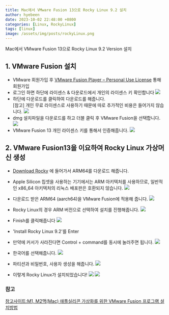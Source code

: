 ```yaml
---
title: Mac에서 VMware Fusion 13으로 Rocky Linux 9.2 설치
author: hyebeen
date: 2023-10-02 22:48:00 +0800
categories: [Linux, RockyLinux]
tags: [linux]
image: /assets/img/posts/rockyLinux.png
---
```


Mac에서 VMware Fusion 13으로 Rocky Linux 9.2 Version 설치

## 1. VMware Fusion 설치

- VMware 회원가입 후 [VMware Fusion Player – Personal Use License](https://customerconnect.vmware.com/en/evalcenter?p=fusion-player-personal-13) 통해 회원가입
- 로그인 하면 하단에 라이센스 & 다운로드에서 개인의 라이센스 키 확인합니다
  <img src="/assets/img/posts/linux/mac_linux-1.png"/>
- 하단에 다운로드를 클릭하여 다운로드를 해줍니다. <br/>
  [참고] 개인 무료 라이센스로 사용하기 때문에 따로 추가적인 비용은 들어가지 않습니다.
  <img src="/assets/img/posts/linux/mac_linux-2.png"/>
- dmg 설치파일을 다운로드를 하고 더블 클릭 후 VMware Fusion을 선택합니다.
  <img src="https://i0.wp.com/endoflinux.com/wp-content/uploads/2023/07/4.dmg-start.png?resize=768%2C495&ssl=1"/>
- VMware Fusion 13 개인 라이센스 키를 통해서 인증해줍니다.
  <img src="https://i0.wp.com/endoflinux.com/wp-content/uploads/2023/07/5.License-key-enter.png?w=722&ssl=1"/>

## 2. VMware Fusion13을 이요하여 Rocky Linux 가상머신 생성

- [Download Rocky](https://rockylinux.org/ko/download) 에 들어가서 ARM64를 다운로드 해줍니다.
- Apple Silicon 칩셋을 사용하는 기기에서는 ARM 아키텍처를 사용하므로, 일반적인 x86_64 아키텍처의 리눅스 배포판은 호환되지 않습니다.
  <img src="/assets/img/posts/linux/mac_linux-3.png"/>

- 다운로드 받은 ARM64 (aarch64)을 VMware Fusion에 적용해 줍니다.
  <img src="/assets/img/posts/linux/mac_linux-4.webp"/>

- Rocky Linux의 경우 ARM 버전으로 선택하여 설치를 진행해줍니다.
  <img src="/assets/img/posts/linux/mac_linux-5.webp"/>

- Finish를 클릭해줍니다
  <img src="/assets/img/posts/linux/mac_linux-6.webp"/>

- 'Install Rocky Linux 9.2'를 Enter
- 만약에 커서가 사라진다면 Control + command를 동시에 눌러주면 됩니다.
  <img src="/assets/img/posts/linux/mac_linux-7.webp"/>

- 한국어를 선택해줍니다.
  <img src="/assets/img/posts/linux/mac_linux-8.webp"/>

- 파티션과 비밀번호, 사용자 생성을 해줍니다.
  <img src="/assets/img/posts/linux/mac_linux-9.png"/>

- 이렇게 Rocky Linux가 설치되었습니다!
  <img src="/assets/img/posts/linux/mac_linux-10.png"/>
  <img src="/assets/img/posts/linux/mac_linux-11.png"/>

### 참고

[참고사이트:M1, M2맥(Mac) 애플실리콘 가상화를 위한 VMware Fusion 프로그램 설치방법](https://endoflinux.com/m1-m2%eb%a7%a5mac-%ec%95%a0%ed%94%8c%ec%8b%a4%eb%a6%ac%ec%bd%98-%ea%b0%80%ec%83%81%ed%99%94%eb%a5%bc-%ec%9c%84%ed%95%9c-vmware-fusion-%ed%94%84%eb%a1%9c%ea%b7%b8%eb%9e%a8-%ec%84%a4%ec%b9%98/#VMware_Fusion%EC%9D%B4%EB%9E%80)
